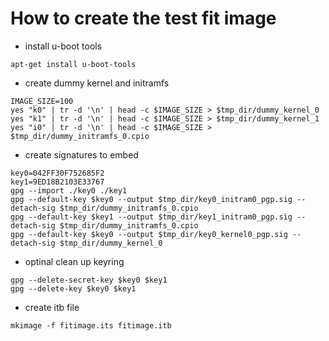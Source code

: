 # How to create the test fit image

* install u-boot tools
```shell
apt-get install u-boot-tools
```

* create dummy kernel and initramfs
```shell
IMAGE_SIZE=100
yes "k0" | tr -d '\n' | head -c $IMAGE_SIZE > $tmp_dir/dummy_kernel_0
yes "k1" | tr -d '\n' | head -c $IMAGE_SIZE > $tmp_dir/dummy_kernel_1
yes "i0" | tr -d '\n' | head -c $IMAGE_SIZE > $tmp_dir/dummy_initramfs_0.cpio
```

* create signatures to embed
```shell
key0=042FF30F752685F2
key1=9ED18B2103E33767
gpg --import ./key0 ./key1
gpg --default-key $key0 --output $tmp_dir/key0_initram0_pgp.sig --detach-sig $tmp_dir/dummy_initramfs_0.cpio
gpg --default-key $key1 --output $tmp_dir/key1_initram0_pgp.sig --detach-sig $tmp_dir/dummy_initramfs_0.cpio
gpg --default-key $key0 --output $tmp_dir/key0_kernel0_pgp.sig --detach-sig $tmp_dir/dummy_kernel_0
```

* optinal clean up keyring
```shell
gpg --delete-secret-key $key0 $key1
gpg --delete-key $key0 $key1
```

*  create itb file
```shell
mkimage -f fitimage.its fitimage.itb
```
